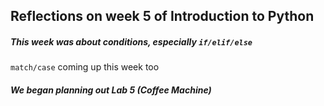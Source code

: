 ## Reflections on week 5 of Introduction to Python
##### This week was about conditions, especially ```if/elif/else```
```match/case``` coming up this week too
##### We began planning out Lab 5 (Coffee Machine)
